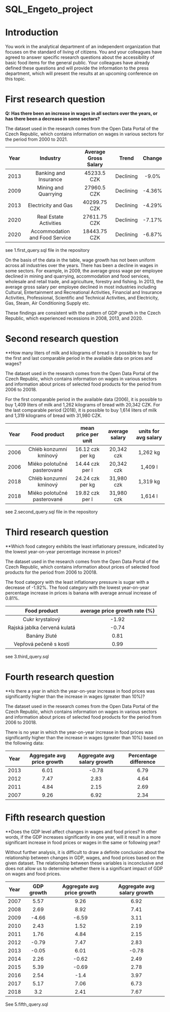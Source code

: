 # SQL_Engeto_project

# Introduction

You work in the analytical department of an independent organization that focuses on the standard of living of citizens. You and your colleagues have agreed to answer specific research questions about the accessibility of basic food items for the general public. Your colleagues have already defined these questions and will provide the information to the press department, which will present the results at an upcoming conference on this topic.

# First research question 

**Q: Has there been an increase in wages in all sectors over the years, or has there been a decrease in some sectors?**

The dataset used in the research comes from the Open Data Portal of the Czech Republic, which contains information on wages in various sectors for the period from 2000 to 2021.

| Year | Industry |	Average Gross Salary | Trend |	Change 
| :---: | :---: | :---: | :---: | :---: |
| 2013 | Banking and Insurance |	45233.5 CZK | Declining |	-9.0%
| 2009 | Mining and Quarrying |	27960.5 CZK |	Declining |	-4.36%
| 2013 | Electricity and Gas |	40299.75 CZK |	Declining |	-4.29%
| 2020 |	Real Estate Activities |	27611.75 CZK |	Declining |	-7.17%
| 2020 |	Accommodation and Food Service |	18443.75 CZK |	Declining |	-6.87%

see 1.first_query.sql file in the repository

On the basis of the data in the table, wage growth has not been uniform across all industries over the years. There has been a decline in wages in some sectors. For example, in 2009, the average gross wage per employee declined in mining and quarrying, accommodation and food services, wholesale and retail trade, and agriculture, forestry and fishing. In 2013, the average gross salary per employee declined in most industries including Cultural, Entertainment and Recreational Activities, Financial and Insurance Activities, Professional, Scientific and Technical Activities, and Electricity, Gas, Steam, Air Conditioning Supply etc.

These findings are consistent with the pattern of GDP growth in the Czech Republic, which experienced recessions in 2008, 2013, and 2020.

# Second research question

**How many liters of milk and kilograms of bread is it possible to buy for the first and last comparable period in the available data on prices and wages?

The dataset used in the research comes from the Open Data Portal of the Czech Republic, which contains information on wages in various sectors and information about prices of selected food products for the period from 2006 to 20018.

For the first comparable period in the available data (2006), it is possible to buy 1,409 liters of milk and 1,262 kilograms of bread with 20,342 CZK. For the last comparable period (2018), it is possible to buy 1,614 liters of milk and 1,319 kilograms of bread with 31,980 CZK.

| Year | Food product |	mean price per unit| average salary |	units for avg salary
| :---: | :---: | :---: | :---: | :---: |
| 2006 | Chléb konzumní kmínový |	16.12 czk per kg | 20,342 czk|	1,262 kg
| 2006 | Mléko polotučné pasterované |	14.44 czk per l |	20,342 czk|	1,409 l
| 2018 | Chléb konzumní kmínový |	24.24 czk per kg |	31,980 czk |	1,319 kg
| 2018 | Mléko polotučné pasterované |	19.82 czk per l |	31,980 czk |	1,614 l

see 2.second_query.sql file in the repository

# Third research question

**Which food category exhibits the least inflationary pressure, indicated by the lowest year-on-year percentage increase in prices?

The dataset used in the research comes from the Open Data Portal of the Czech Republic, which contains information about prices of selected food products  for the period from 2006 to 20018.

The food category with the least inflationary pressure is  sugar with a decrease of -1.92%. The food category with the lowest year-on-year percentage increase in prices is banana with average annual increase of 0.81%.

| Food product | average price growth rate (%)
| :---: | :---: |
| Cukr krystalový| -1.92 | 
| Rajská jablka červená kulatá | -0.74 |	
| Banány žluté | 0.81 |	
| Vepřová pečeně s kostí | 0.99 |	

see 3.third_query.sql

# Fourth research question 

**Is there a year in which the year-on-year increase in food prices was significantly higher than the increase in wages (greater than 10%)?

The dataset used in the research comes from the Open Data Portal of the Czech Republic, which contains information on wages in various sectors and information about prices of selected food products for the period from 2006 to 20018. 

There is no year in which the year-on-year increase in food prices was significantly higher than the increase in wages (greater than 10%) based on the following data:

| Year | Aggregate avg price growth |	Aggregate avg salary growth| Percentage difference
| :---: | :---: | :---: | :---: | 
| 2013 | 6.01 |	-0.78 | 6.79|	
| 2012 | 7.47 |	2.83 |	4.64|	
| 2011 | 4.84 |	2.15 |	2.69 |
| 2007 | 9.26 |	6.92 |	2.34 |	

# Fifth research question 

**Does the GDP level affect changes in wages and food prices? In other words, if the GDP increases significantly in one year, will it result in a more significant increase in food prices or wages in the same or following year?

Without further analysis, it is difficult to draw a definite conclusion about the relationship between changes in GDP, wages, and food prices based on the given dataset. The relationship between these variables is inconclusive and does not allow us to determine whether there is a significant impact of GDP on wages and food prices.

| Year | GDP growth | Aggregate avg price growth |	Aggregate avg salary growth|
| :---: | :---: | :---: | :---: | 
| 2007|	5.57|	9.26|	6.92|
|2008|	2.69|	8.92|	7.41|
|2009|	-4.66|	-6.59|	3.11|
|2010|	2.43|	1.52|	2.19|
|2011|	1.76|	4.84|	2.15|
|2012|	-0.79|	7.47|	2.83|
|2013|	-0.05|	6.01|	-0.78|
|2014|	2.26|	-0.62|	2.49|
|2015|	5.39|	-0.69|	2.78|
|2016|2.54|	-1.4|	3.97|
|2017|	5.17|	7.06|	6.73|
|2018|	3.2|	2.41|	7.67|

See 5.fifth_query.sql 









